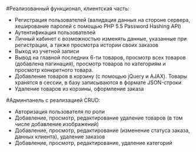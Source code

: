 #Реализованный функционал, клиентская часть:

- Регистрация пользователей (валидация данных на стороне сервера, хеширование паролей с помощью PHP 5.5 Password Hashing API)
- Аутентификация пользователей
- Личный кабинет с возможностью изменять данные, указанные при регистрации, а также просмотра истории своих заказов
- Выход из учетной записи
- Вывод на главной последних 6-ти товаров, просмотр всех товаров (добавлена пагинация), просмотр товаров по категориям и просмотр конкретного товара.
- Добавление товаров в корзину (с помощью jQuery и AJAX). Товары хранятся в сессии, в базу записываются в формате JSON-строки
- Удаление товаров из корзины, оформление заказа

#Админпанель с реализацией CRUD:

- Авторизация пользователя по роли
- Добавление, просмотр, редактирование удаление товаров (в том числе добавление изображений)
- Добавление, просмотр, редактирование (изменение статуса заказа, данных клиента), удаление заказов
- Добавление, просмотр, редактирование, удаление категорий

	


